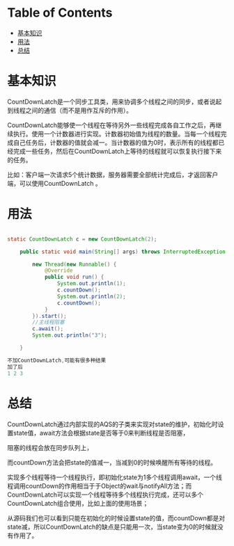 # Table of Contents

* [基本知识](#基本知识)
* [用法](#用法)
* [总结](#总结)





# 基本知识

CountDownLatch是一个同步工具类，用来协调多个线程之间的同步，或者说起到线程之间的通信（而不是用作互斥的作用）。

CountDownLatch能够使一个线程在等待另外一些线程完成各自工作之后，再继续执行。使用一个计数器进行实现。计数器初始值为线程的数量。当每一个线程完成自己任务后，计数器的值就会减一。当计数器的值为0时，表示所有的线程都已经完成一些任务，然后在CountDownLatch上等待的线程就可以恢复执行接下来的任务。

比如：客户端一次请求5个统计数据，服务器需要全部统计完成后，才返回客户端，可以使用CountDownLatch 。

# 用法



```java

static CountDownLatch c = new CountDownLatch(2);

    public static void main(String[] args) throws InterruptedException {

        new Thread(new Runnable() {
            @Override
            public void run() {
                System.out.println(1);
                c.countDown();
                System.out.println(2);
                c.countDown();
            }
        }).start();
        //主线程阻塞
        c.await();
        System.out.println("3");

    }

不加CountDownLatch,可能有很多种结果
加了后
1 2 3 


```








# 总结

CountDownLatch通过内部实现的AQS的子类来实现对state的维护，初始化时设置state值，await方法会根据state是否等于0来判断线程是否阻塞，

阻塞的线程会放在同步队列上，

而countDown方法会把state的值减一，当减到0的时候唤醒所有等待的线程。

实现多个线程等待一个线程执行，即初始化state为1多个线程调用await，一个线程调用countDown的作用相当于于Object的wait与notifyAll方法；而CountDownLatch可以实现一个线程等待多个线程执行完成，还可以多个CountDownLatch组合使用，比如上面的使用场景；

从源码我们也可以看到只能在初始化的时候设置state的值，而countDown都是对state减，所以CountDownLatch的缺点是只能用一次，当state变为0的时候就没有作用了。
